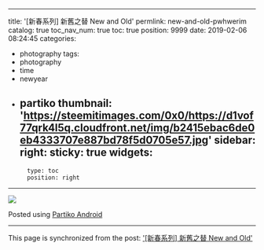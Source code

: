 
---
title: '[新春系列] 新舊之替 New and Old'
permlink: new-and-old-pwhwerim
catalog: true
toc_nav_num: true
toc: true
position: 9999
date: 2019-02-06 08:24:45
categories:
- photography
tags:
- photography
- time
- newyear
- partiko
thumbnail: 'https://steemitimages.com/0x0/https://d1vof77qrk4l5q.cloudfront.net/img/b2415ebac6de0eb4333707e887bd78f5d0705e57.jpg'
sidebar:
    right:
        sticky: true
widgets:
    -
        type: toc
        position: right
---



![](https://steemitimages.com/0x0/https://d1vof77qrk4l5q.cloudfront.net/img/b2415ebac6de0eb4333707e887bd78f5d0705e57.jpg)

Posted using [Partiko Android](https://steemit.com/@partiko-android)

- - -

This page is synchronized from the post: ['[新春系列] 新舊之替 New and Old'](https://steemit.com/@deanliu/new-and-old-pwhwerim)
